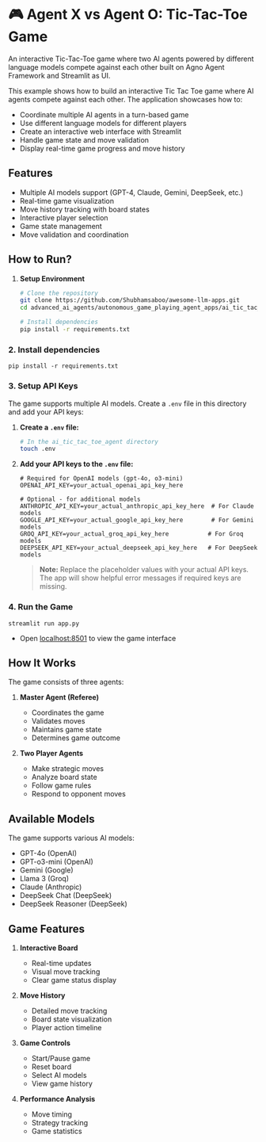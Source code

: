 # 🎮 Agent X vs Agent O: Tic-Tac-Toe Game

An interactive Tic-Tac-Toe game where two AI agents powered by different language models compete against each other built on Agno Agent Framework and Streamlit as UI.

This example shows how to build an interactive Tic Tac Toe game where AI agents compete against each other. The application showcases how to:
- Coordinate multiple AI agents in a turn-based game
- Use different language models for different players
- Create an interactive web interface with Streamlit
- Handle game state and move validation
- Display real-time game progress and move history

## Features
- Multiple AI models support (GPT-4, Claude, Gemini, DeepSeek, etc.)
- Real-time game visualization
- Move history tracking with board states
- Interactive player selection
- Game state management
- Move validation and coordination

## How to Run? 

1. **Setup Environment**
   ```bash
   # Clone the repository
   git clone https://github.com/Shubhamsaboo/awesome-llm-apps.git
   cd advanced_ai_agents/autonomous_game_playing_agent_apps/ai_tic_tac_toe_agent

   # Install dependencies
   pip install -r requirements.txt
   ```

### 2. Install dependencies

```shell
pip install -r requirements.txt
```

### 3. Setup API Keys

The game supports multiple AI models. Create a `.env` file in this directory and add your API keys:

1. **Create a `.env` file:**
   ```bash
   # In the ai_tic_tac_toe_agent directory
   touch .env
   ```

2. **Add your API keys to the `.env` file:**
   ```env
   # Required for OpenAI models (gpt-4o, o3-mini)
   OPENAI_API_KEY=your_actual_openai_api_key_here

   # Optional - for additional models
   ANTHROPIC_API_KEY=your_actual_anthropic_api_key_here  # For Claude models
   GOOGLE_API_KEY=your_actual_google_api_key_here        # For Gemini models
   GROQ_API_KEY=your_actual_groq_api_key_here           # For Groq models
   DEEPSEEK_API_KEY=your_actual_deepseek_api_key_here   # For DeepSeek models
   ```

   > **Note:** Replace the placeholder values with your actual API keys. The app will show helpful error messages if required keys are missing.

### 4. Run the Game

```shell
streamlit run app.py
```

- Open [localhost:8501](http://localhost:8501) to view the game interface

## How It Works

The game consists of three agents:

1. **Master Agent (Referee)**
   - Coordinates the game
   - Validates moves
   - Maintains game state
   - Determines game outcome

2. **Two Player Agents**
   - Make strategic moves
   - Analyze board state
   - Follow game rules
   - Respond to opponent moves

## Available Models

The game supports various AI models:
- GPT-4o (OpenAI)
- GPT-o3-mini (OpenAI)
- Gemini (Google)
- Llama 3 (Groq)
- Claude (Anthropic)
- DeepSeek Chat (DeepSeek)
- DeepSeek Reasoner (DeepSeek)

## Game Features

1. **Interactive Board**
   - Real-time updates
   - Visual move tracking
   - Clear game status display

2. **Move History**
   - Detailed move tracking
   - Board state visualization
   - Player action timeline

3. **Game Controls**
   - Start/Pause game
   - Reset board
   - Select AI models
   - View game history

4. **Performance Analysis**
   - Move timing
   - Strategy tracking
   - Game statistics
